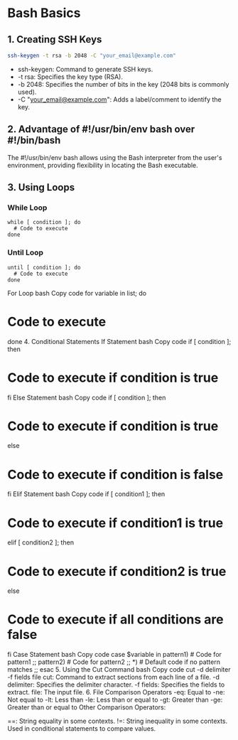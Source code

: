 # Bash Basics

## 1. Creating SSH Keys

```bash
ssh-keygen -t rsa -b 2048 -C "your_email@example.com"
```

* ssh-keygen: Command to generate SSH keys.
* -t rsa: Specifies the key type (RSA).
* -b 2048: Specifies the number of bits in the key (2048 bits is commonly used).
* -C "your_email@example.com": Adds a label/comment to identify the key.

## 2. Advantage of #!/usr/bin/env bash over #!/bin/bash
The #!/usr/bin/env bash allows using the Bash interpreter from the user's environment, providing flexibility in locating the Bash executable.

## 3. Using Loops
### While Loop
```
while [ condition ]; do
  # Code to execute
done
```
### Until Loop
```
until [ condition ]; do
  # Code to execute
done
```
For Loop
bash
Copy code
for variable in list; do
  # Code to execute
done
4. Conditional Statements
If Statement
bash
Copy code
if [ condition ]; then
  # Code to execute if condition is true
fi
Else Statement
bash
Copy code
if [ condition ]; then
  # Code to execute if condition is true
else
  # Code to execute if condition is false
fi
Elif Statement
bash
Copy code
if [ condition1 ]; then
  # Code to execute if condition1 is true
elif [ condition2 ]; then
  # Code to execute if condition2 is true
else
  # Code to execute if all conditions are false
fi
Case Statement
bash
Copy code
case $variable in
  pattern1) # Code for pattern1 ;;
  pattern2) # Code for pattern2 ;;
  *) # Default code if no pattern matches ;;
esac
5. Using the Cut Command
bash
Copy code
cut -d delimiter -f fields file
cut: Command to extract sections from each line of a file.
-d delimiter: Specifies the delimiter character.
-f fields: Specifies the fields to extract.
file: The input file.
6. File Comparison Operators
-eq: Equal to
-ne: Not equal to
-lt: Less than
-le: Less than or equal to
-gt: Greater than
-ge: Greater than or equal to
Other Comparison Operators:

==: String equality in some contexts.
!=: String inequality in some contexts.
Used in conditional statements to compare values.
